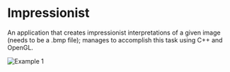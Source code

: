 # Impressionist
An application that creates impressionist interpretations of a given image (needs to be a .bmp file); manages to accomplish this task using C++ and OpenGL.

![Example 1](https://puu.sh/GQmsK/b0ab09ea1c.png)
